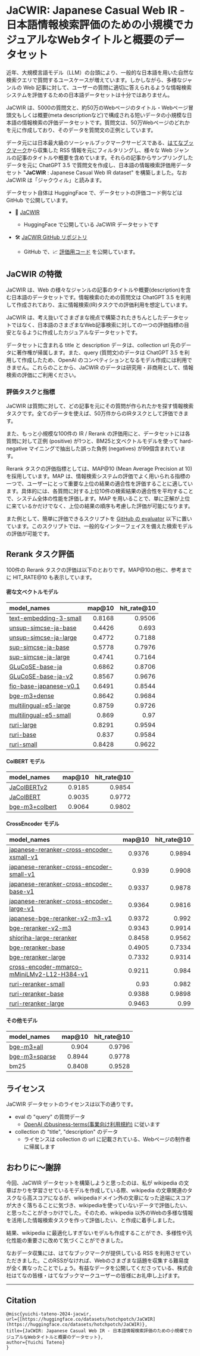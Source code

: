 
# JaCWIR: Japanese Casual Web IR - 日本語情報検索評価のための小規模でカジュアルなWebタイトルと概要のデータセット

近年、大規模言語モデル（LLM）の台頭により、一般的な日本語を用いた自然な検索クエリで質問するユースケースが増えています。しかしながら、多様なジャンルの Web 記事に対して、ユーザーの質問に適切に答えられるような情報検索システムを評価するための日本語データセットは十分ではありません。

JaCWIR は、5000の質問文と、約50万のWebページのタイトル・Webページ冒頭文もしくは概要(meta descriptionなど)で構成される短いデータの小規模な日本語の情報検索の評価データセットです。質問文は、50万Webページのどれかを元に作成しており、そのデータを質問文の正例としています。

データ元には日本最大級のソーシャルブックマークサービスである、[はてなブックマーク](https://b.hatena.ne.jp/)から収集した RSS 情報を元にフィルタリングし、様々な Web ジャンルの記事のタイトルや概要を含めています。それらの記事からサンプリングしたデータを元に ChatGPT 3.5 で質問文を作成し、日本語の情報検索評価用データセット "**JaCWIR** : Japanese Casual Web IR dataset" を構築しました。なお JaCWIR は「ジャクウィル」と読みます。

データセット自体は HuggingFace で、データセットの評価コード例などは GitHub で公開しています。

- 🤗 [JaCWIR](https://huggingface.co/datasets/hotchpotch/JaCWIR)
  - HuggingFace で公開している JaCWIR データセットです

- 🛠️ [JaCWIR GitHub リポジトリ](https://github.com/hotchpotch/JaCWIR/)
  - GitHub で、📈 [評価用コード](https://github.com/hotchpotch/JaCWIR/tree/main/evaluator) を公開しています。

## JaCWIR の特徴

JaCWIR は、Web の様々なジャンルの記事のタイトルや概要(description)を含む日本語のデータセットです。情報検索のための質問文は ChatGPT 3.5 を利用して作成されており、主に情報検索(IR)タスクでの評価利用を想定しています。

JaCWIR は、考え抜いてさまざまな視点で構築されたきちんとしたデータセットではなく、日本語のさまざまなWeb記事検索に対しての一つの評価指標の目安となるように作成したカジュアルなデータセットです。

データセットに含まれる title と description データは、collection url 先のデータに著作権が帰属します。また、query (質問文)のデータは ChatGPT 3.5 を利用して作成したため、OpenAI のコンペティションとなるモデル作成には利用できません。これらのことから、JaCWIR のデータは研究用・非商用として、情報検索の評価にご利用ください。

### 評価タスクと指標

JaCWIR は質問に対して、どの記事を元にその質問が作られたかを探す情報検索タスクです。全てのデータを使えば、50万件からのIRタスクとして評価できます。

また、もっと小規模な100件の IR / Rerank の評価用にと、データセットには各質問に対して正例 (positive) が1つと、BM25と文ベクトルモデルを使って hard-negative マイニングで抽出した誤った負例 (negatives) が99個含まれています。

Rerank タスクの評価指標としては、MAP@10 (Mean Average Precision at 10) を採用しています。MAP は、情報検索システムの評価でよく用いられる指標の一つで、ユーザーにとって重要な上位の結果の適合性を評価することに適しています。具体的には、各質問に対する上位10件の検索結果の適合性を平均することで、システム全体の性能を評価します。MAP を用いることで、単に正解が上位に来ているかだけでなく、上位の結果の順序も考慮した評価が可能になります。

また例として、簡単に評価できるスクリプトを [GitHub の evaluator]([https://github.com/hotchpotch/JaCWIR/tree/main/evaluator](https://github.com/hotchpotch/JaCWIR/tree/main/evaluator)) 以下に置いています。このスクリプトでは、一般的なインターフェイスを備えた検索モデルの評価が可能です。

## Rerank タスク評価

100件の Rerank タスクの評価は以下のとおりです。MAP@10の他に、参考までに HIT_RATE@10 も表示しています。

#### 密な文ベクトルモデル

| model_names                                                                     | map@10 | hit_rate@10 |
| :------------------------------------------------------------------------------ | -----: | ----------: |
| [text-embedding-3-small](https://platform.openai.com/docs/guides/embeddings)    | 0.8168 |      0.9506 |
| [unsup-simcse-ja-base](https://huggingface.co/cl-nagoya/unsup-simcse-ja-base)   | 0.4426 |       0.693 |
| [unsup-simcse-ja-large](https://huggingface.co/cl-nagoya/unsup-simcse-ja-large) | 0.4772 |      0.7188 |
| [sup-simcse-ja-base](https://huggingface.co/cl-nagoya/sup-simcse-ja-base)       | 0.5778 |      0.7976 |
| [sup-simcse-ja-large](https://huggingface.co/cl-nagoya/sup-simcse-ja-large)     | 0.4741 |      0.7164 |
| [GLuCoSE-base-ja](https://huggingface.co/pkshatech/GLuCoSE-base-ja)             | 0.6862 |      0.8706 |
| [GLuCoSE-base-ja-v2](https://huggingface.co/pkshatech/GLuCoSE-base-ja-v2)   |   0.8567 |        0.9676 |
| [fio-base-japanese-v0.1](https://huggingface.co/bclavie/fio-base-japanese-v0.1) | 0.6491 |      0.8544 |
| [bge-m3+dense](https://huggingface.co/BAAI/bge-m3)                              | 0.8642 |      0.9684 |
| [multilingual-e5-large](https://huggingface.co/intfloat/multilingual-e5-large)  | 0.8759 |      0.9726 |
| [multilingual-e5-small](https://huggingface.co/intfloat/multilingual-e5-small)  |  0.869 |        0.97 |
| [ruri-large](https://huggingface.co/cl-nagoya/ruri-large)                   |   0.8291 |        0.9594 |
| [ruri-base](https://huggingface.co/cl-nagoya/ruri-base)                     |   0.837  |        0.9584 |
| [ruri-small](https://huggingface.co/cl-nagoya/ruri-small)                   |   0.8428 |        0.9622 |


#### ColBERT モデル

| model_names                                               | map@10 | hit_rate@10 |
| :-------------------------------------------------------- | -----: | ----------: |
| [JaColBERTv2](https://huggingface.co/bclavie/JaColBERTv2) | 0.9185 |      0.9854 |
| [JaColBERT](https://huggingface.co/bclavie/JaColBERT)     | 0.9035 |      0.9772 |
| [bge-m3+colbert](https://huggingface.co/BAAI/bge-m3)      | 0.9064 |      0.9802 |

#### CrossEncoder モデル

| model_names                                                                                                              | map@10 | hit_rate@10 |
| :----------------------------------------------------------------------------------------------------------------------- | -----: | ----------: |
| [japanese-reranker-cross-encoder-xsmall-v1](https://huggingface.co/hotchpotch/japanese-reranker-cross-encoder-xsmall-v1) | 0.9376 |      0.9894 |
| [japanese-reranker-cross-encoder-small-v1](https://huggingface.co/hotchpotch/japanese-reranker-cross-encoder-small-v1)   |  0.939 |      0.9908 |
| [japanese-reranker-cross-encoder-base-v1](https://huggingface.co/hotchpotch/japanese-reranker-cross-encoder-base-v1)     | 0.9337 |      0.9878 |
| [japanese-reranker-cross-encoder-large-v1](https://huggingface.co/hotchpotch/japanese-reranker-cross-encoder-large-v1)   | 0.9364 |      0.9816 |
| [japanese-bge-reranker-v2-m3-v1](https://huggingface.co/hotchpotch/japanese-bge-reranker-v2-m3-v1)                       | 0.9372 |       0.992 |
| [bge-reranker-v2-m3](https://huggingface.co/BAAI/bge-reranker-v2-m3)                                                     | 0.9343 |      0.9914 |
| [shioriha-large-reranker](https://huggingface.co/cl-nagoya/shioriha-large-reranker)                                      | 0.8458 |      0.9562 |
| [bge-reranker-base](https://huggingface.co/BAAI/bge-reranker-base)                                                       | 0.4905 |      0.7334 |
| [bge-reranker-large](https://huggingface.co/BAAI/bge-reranker-large)                                                     | 0.7332 |      0.9314 |
| [cross-encoder-mmarco-mMiniLMv2-L12-H384-v1](https://huggingface.co/corrius/cross-encoder-mmarco-mMiniLMv2-L12-H384-v1)  | 0.9211 |       0.984 |
| [ruri-reranker-small](https://huggingface.co/cl-nagoya/cl-nagoya/ruri-reranker-small) |   0.93   |        0.982  |
| [ruri-reranker-base](https://huggingface.co/cl-nagoya/ruri-reranker-base)                         |   0.9388 |        0.9898 |
| [ruri-reranker-large](https://huggingface.co/cl-nagoya/ruri-reranker-large)                       |   0.9463 |        0.99   |


#### その他モデル

| model_names                                         | map@10 | hit_rate@10 |
| :-------------------------------------------------- | -----: | ----------: |
| [bge-m3+all](https://huggingface.co/BAAI/bge-m3)    |  0.904 |      0.9796 |
| [bge-m3+sparse](https://huggingface.co/BAAI/bge-m3) | 0.8944 |      0.9778 |
| bm25                                                | 0.8408 |      0.9528 |

## ライセンス

JaCWIR データセットのライセンスは以下の通りです。

- eval の "query" の質問データ
	- [OpenAI のbusiness-terms(事業向け利用規約)]([https://openai.com/policies/business-terms](https://openai.com/policies/business-terms)) に従います
- collection の "title", "description" のデータ
	- ライセンスは collection の url に記載されている、Webページの制作者に帰属します

## おわりに〜謝辞

今回、JaCWIR データセットを構築しようと思ったのは、私が wikipedia の文章ばかりを学習させているモデルを作成している際、wikipedia の文章関連のタスクなら高スコアになるが、wikipediaドメイン外の文章になった途端にスコアが大きく落ちることに気づき、wikipediaを使っていないデータで評価したい、と思ったことがきっかけでした。そのため、wikipedia 以外のWebの多様な情報を活用した情報検索タスクを作って評価したい、と作成に着手しました。

結果、wikipedia に最適化しすぎないモデルも作成することができ、多様性や汎化性能の重要さに改めて気づくことができました。

なおデータ収集には、はてなブックマークが提供している RSS を利用させていただきました。このRSSがなければ、Webのさまざまな話題を収集する難易度が全く異なったことでしょう。有益なデータを公開してくださっている、株式会社はてなの皆様・はてなブックマークユーザーの皆様にお礼申し上げます。

---

## Citation

```
@misc{yuichi-tateno-2024-jacwir,
url={[https://huggingface.co/datasets/hotchpotch/JaCWIR](https://huggingface.co/datasets/hotchpotch/JaCWIR)},
title={JaCWIR: Japanese Casual Web IR - 日本語情報検索評価のための小規模でカジュアルなWebタイトルと概要のデータセット},
author={Yuichi Tateno}
}
```


